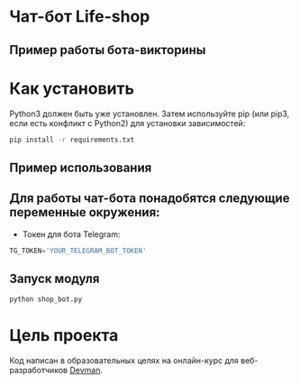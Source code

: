 # Чат-бот Life-shop



## Пример работы бота-викторины



# Как установить

Python3 должен быть уже установлен. Затем используйте pip (или pip3, если есть конфликт с Python2) для установки зависимостей:

```bash
pip install -r requirements.txt
```


## Пример использования

## Для работы чат-бота понадобятся следующие переменные окружения:
- Токен для бота Telegram:

```python
TG_TOKEN='YOUR_TELEGRAM_BOT_TOKEN'
```

## Запуск модуля

```bash
python shop_bot.py
```


# Цель проекта

Код написан в образовательных целях на онлайн-курс для веб-разработчиков [Devman](dvmn.org).
